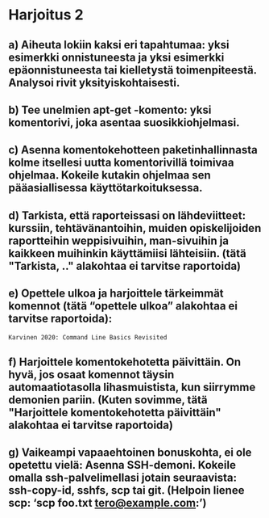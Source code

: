 # **Harjoitus 2**


## a) Aiheuta lokiin kaksi eri tapahtumaa: yksi esimerkki onnistuneesta ja yksi esimerkki epäonnistuneesta tai kielletystä toimenpiteestä. Analysoi rivit yksityiskohtaisesti.
    
	
## b) Tee unelmien apt-get -komento: yksi komentorivi, joka asentaa suosikkiohjelmasi.

## c) Asenna komentokehotteen paketinhallinnasta kolme itsellesi uutta komentorivillä toimivaa ohjelmaa. Kokeile kutakin ohjelmaa sen pääasiallisessa käyttötarkoituksessa.

## d) Tarkista, että raporteissasi on lähdeviitteet: kurssiin, tehtävänantoihin, muiden opiskelijoiden raportteihin weppisivuihin, man-sivuihin ja kaikkeen muihinkin käyttämiisi lähteisiin. (tätä "Tarkista, .." alakohtaa ei tarvitse raportoida)


## e) Opettele ulkoa ja harjoittele tärkeimmät komennot (tätä “opettele ulkoa” alakohtaa ei tarvitse raportoida):
    Karvinen 2020: Command Line Basics Revisited
    
## f) Harjoittele komentokehotetta päivittäin. On hyvä, jos osaat komennot täysin automaatiotasolla lihasmuistista, kun siirrymme demonien pariin. (Kuten sovimme, tätä "Harjoittele komentokehotetta päivittäin" alakohtaa ei tarvitse raportoida)
    
## g) Vaikeampi vapaaehtoinen bonuskohta, ei ole opetettu vielä: Asenna SSH-demoni. Kokeile omalla ssh-palvelimellasi jotain seuraavista: ssh-copy-id, sshfs, scp tai git. (Helpoin lienee scp: ‘scp foo.txt tero@example.com:’)


